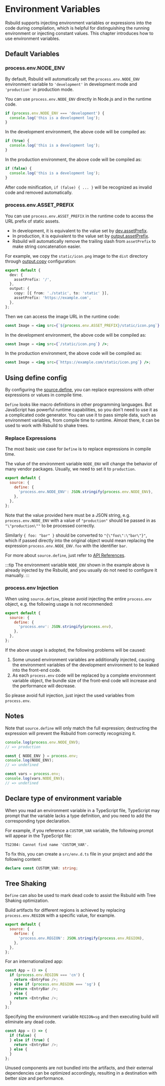 # Environment Variables

Rsbuild supports injecting environment variables or expressions into the code during compilation, which is helpful for distinguishing the running environment or injecting constant values. This chapter introduces how to use environment variables.

## Default Variables

### process.env.NODE_ENV

By default, Rsbuild will automatically set the `process.env.NODE_ENV` environment variable to `'development'` in development mode and `'production'` in production mode.

You can use `process.env.NODE_ENV` directly in Node.js and in the runtime code.

```ts
if (process.env.NODE_ENV === 'development') {
  console.log('this is a development log');
}
```

In the development environment, the above code will be compiled as:

```js
if (true) {
  console.log('this is a development log');
}
```

In the production environment, the above code will be compiled as:

```js
if (false) {
  console.log('this is a development log');
}
```

After code minification, `if (false) { ... }` will be recognized as invalid code and removed automatically.

### process.env.ASSET_PREFIX

You can use `process.env.ASSET_PREFIX` in the runtime code to access the URL prefix of static assets.

- In development, it is equivalent to the value set by [dev.assetPrefix](/config/options/dev#dev-assetprefix).
- In production, it is equivalent to the value set by [output.assetPrefix](/config/options/output#output-assetprefix).
- Rsbuild will automatically remove the trailing slash from `assetPrefix` to make string concatenation easier.

For example, we copy the `static/icon.png` image to the `dist` directory through [output.copy](/config/options/output#output-copy) configuration:

```ts
export default {
  dev: {
    assetPrefix: '/',
  },
  output: {
    copy: [{ from: './static', to: 'static' }],
    assetPrefix: 'https://example.com',
  },
};
```

Then we can access the image URL in the runtime code:

```jsx
const Image = <img src={`${process.env.ASSET_PREFIX}/static/icon.png`} />;
```

In the development environment, the above code will be compiled as:

```jsx
const Image = <img src={`/static/icon.png`} />;
```

In the production environment, the above code will be compiled as:

```jsx
const Image = <img src={`https://example.com/static/icon.png`} />;
```

## Using define config

By configuring the [source.define](/config/options/source#sourcedefine), you can replace expressions with other expressions or values in compile time.

`Define` looks like macro definitions in other programming languages. But JavaScript has powerful runtime capabilities, so you don't need to use it as a complicated code generator. You can use it to pass simple data, such as environment variables, from compile time to runtime. Almost there, it can be used to work with Rsbuild to shake trees.

### Replace Expressions

The most basic use case for `Define` is to replace expressions in compile time.

The value of the environment variable `NODE_ENV` will change the behavior of many vendor packages. Usually, we need to set it to `production`.

```js
export default {
  source: {
    define: {
      'process.env.NODE_ENV': JSON.stringify(process.env.NODE_ENV),
    },
  },
};
```

Note that the value provided here must be a JSON string, e.g. `process.env.NODE_ENV` with a value of `"production"` should be passed in as `"\"production\""` to be processed correctly.

Similarly `{ foo: "bar" }` should be converted to `"{\"foo\":\"bar\"}"`, which if passed directly into the original object would mean replacing the expression `process.env.NODE_ENV.foo` with the identifier `bar`.

For more about `source.define`, just refer to [API References](/config/options/source#sourcedefine).

:::tip
The environment variable `NODE_ENV` shown in the example above is already injected by the Rsbuild, and you usually do not need to configure it manually.
:::

### process.env Injection

When using `source.define`, please avoid injecting the entire `process.env` object, e.g. the following usage is not recommended:

```js
export default {
  source: {
    define: {
      'process.env': JSON.stringify(process.env),
    },
  },
};
```

If the above usage is adopted, the following problems will be caused:

1. Some unused environment variables are additionally injected, causing the environment variables of the development environment to be leaked into the front-end code.
2. As each `process.env` code will be replaced by a complete environment variable object, the bundle size of the front-end code will increase and the performance will decrease.

So please avoid full injection, just inject the used variables from `process.env`.

## Notes

Note that `source.define` will only match the full expression; destructing the expression will prevent the Rsbuild from correctly recognizing it.

```js
console.log(process.env.NODE_ENV);
// => production

const { NODE_ENV } = process.env;
console.log(NODE_ENV);
// => undefined

const vars = process.env;
console.log(vars.NODE_ENV);
// => undefined
```

## Declare type of environment variable

When you read an environment variable in a TypeScript file, TypeScript may prompt that the variable lacks a type definition, and you need to add the corresponding type declaration.

For example, if you reference a `CUSTOM_VAR` variable, the following prompt will appear in the TypeScript file:

```
TS2304: Cannot find name 'CUSTOM_VAR'.
```

To fix this, you can create a `src/env.d.ts` file in your project and add the following content:

```ts title="src/env.d.ts"
declare const CUSTOM_VAR: string;
```

## Tree Shaking

`Define` can also be used to mark dead code to assist the Rsbuild with Tree Shaking optimization.

Build artifacts for different regions is achieved by replacing `process.env.REGION` with a specific value, for example.

```js
export default {
  source: {
    define: {
      'process.env.REGION': JSON.stringify(process.env.REGION),
    },
  },
};
```

For an internationalized app:

```js
const App = () => {
  if (process.env.REGION === 'cn') {
    return <EntryFoo />;
  } else if (process.env.REGION === 'sg') {
    return <EntryBar />;
  } else {
    return <EntryBaz />;
  }
};
```

Specifying the environment variable `REGION=sg` and then executing build will eliminate any dead code.

```js
const App = () => {
  if (false) {
  } else if (true) {
    return <EntryBar />;
  } else {
  }
};
```

Unused components are not bundled into the artifacts, and their external dependencies can be optimized accordingly, resulting in a destination with better size and performance.
